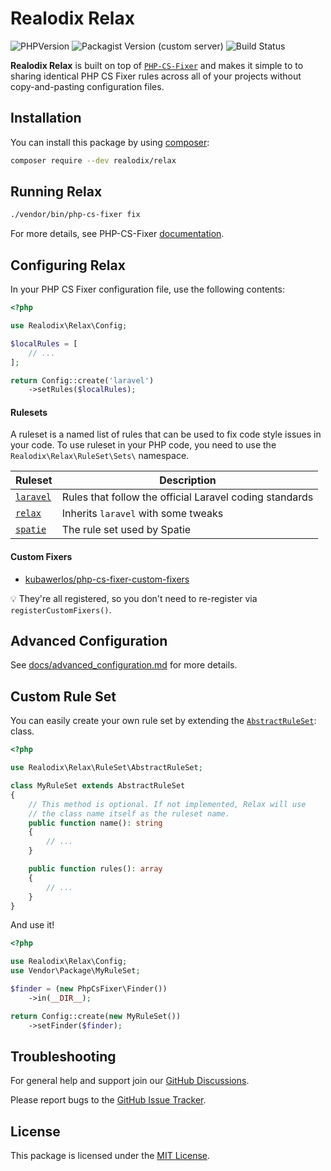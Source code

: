 # Realodix Relax

![PHPVersion](https://img.shields.io/badge/PHP-7.4%20|%20%5E8.0-777BB4.svg?style=flat-square)
![Packagist Version (custom server)](https://img.shields.io/packagist/v/realodix/relax)
![Build Status](../../actions/workflows/ci.yml/badge.svg)

**Realodix Relax** is built on top of [`PHP-CS-Fixer`][php-cs-fixer] and makes it simple to to sharing identical PHP CS Fixer rules across all of your projects without copy-and-pasting configuration files.


## Installation

You can install this package by using [composer](https://getcomposer.org/):

```sh
composer require --dev realodix/relax
```


## Running Relax

```sh
./vendor/bin/php-cs-fixer fix
```

For more details, see PHP-CS-Fixer [documentation](https://github.com/PHP-CS-Fixer/PHP-CS-Fixer/blob/master/doc/usage.rst).


## Configuring Relax

In your PHP CS Fixer configuration file, use the following contents:

```php
<?php

use Realodix\Relax\Config;

$localRules = [
    // ...
];

return Config::create('laravel')
    ->setRules($localRules);
```

#### Rulesets

A ruleset is a named list of rules that can be used to fix code style issues in your code. To use ruleset in your PHP code, you need to use the `Realodix\Relax\RuleSet\Sets\` namespace.

| Ruleset                   | Description |
| ------------------------- |-------------|
| [`laravel`][rs_laravel]   | Rules that follow the official Laravel coding standards |
| [`relax`][rs_relax]       | Inherits `laravel` with some tweaks |
| [`spatie`][rs_spatie]     | The rule set used by Spatie |

[rs_laravel]: src/RuleSet/Sets/Laravel.php
[rs_relax]: src/RuleSet/Sets/Realodix.php
[rs_spatie]: src/RuleSet/Sets/Spatie.php

#### Custom Fixers

- [kubawerlos/php-cs-fixer-custom-fixers](https://github.com/kubawerlos/php-cs-fixer-custom-fixers)

:bulb: They're all registered, so you don't need to re-register via `registerCustomFixers()`.

<!-- #### Finder Sets

By default, Relax will inspect all `.php` files in your project except those in the `vendor` directory.

| Preset | Description |
| -------- |-------------|
| [`Finder::base()`][doc_f_base] | The basic finder setup should be perfect for most PHP projects |
| [`Finder::laravel()`][doc_f_laravel] | Inherits `Finder::base()` with some specific tweaks to Laravel |

:bulb: By default, if finder is not set Relax will use `Finder::base()`.

[doc_f_base]: docs/finders.md#finderbase
[doc_f_laravel]: docs/finders.md#finderlaravel -->

## Advanced Configuration
See [docs/advanced_configuration.md](docs/advanced_configuration.md) for more details.


## Custom Rule Set

You can easily create your own rule set by extending the [`AbstractRuleSet`](src/RuleSet/AbstractRuleSet.php): class.

```php
<?php

use Realodix\Relax\RuleSet\AbstractRuleSet;

class MyRuleSet extends AbstractRuleSet
{
    // This method is optional. If not implemented, Relax will use
    // the class name itself as the ruleset name.
    public function name(): string
    {
        // ...
    }

    public function rules(): array
    {
        // ...
    }
}
```

And use it!

```php
<?php

use Realodix\Relax\Config;
use Vendor\Package\MyRuleSet;

$finder = (new PhpCsFixer\Finder())
    ->in(__DIR__);

return Config::create(new MyRuleSet())
    ->setFinder($finder);
```


## Troubleshooting

For general help and support join our [GitHub Discussions](../../discussions).

Please report bugs to the [GitHub Issue Tracker](../../issues).


## License

This package is licensed under the [MIT License](/LICENSE).

[php-cs-fixer]: https://github.com/PHP-CS-Fixer/PHP-CS-Fixer
